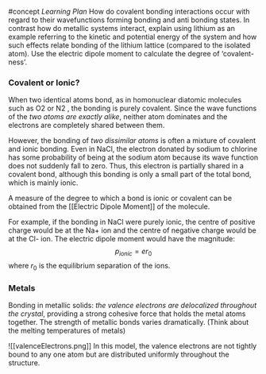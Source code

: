 #concept
*Learning Plan*
How do covalent bonding interactions occur with regard to their wavefunctions forming bonding and anti bonding states.
In contrast how do metallic systems interact, explain using lithium as an example referring to the kinetic and potential energy of the system and how such effects relate bonding of the lithium lattice (compared to the isolated atom). 
Use the electric dipole moment to calculate the degree of ‘covalent-ness’.

### Covalent or Ionic?
When two identical atoms bond, as in homonuclear diatomic molecules such as O2 or N2 , the bonding is purely covalent.
Since the wave functions of the *two atoms are exactly alike*, neither atom dominates and the electrons are completely shared between them.

However, the bonding of *two dissimilar atoms* is often a mixture of covalent and ionic bonding.
Even in NaCl, the electron donated by sodium to chlorine has some probability of being at the sodium atom because its wave function does not suddenly fall to zero. Thus, this electron is partially shared in a covalent bond, although this bonding is only a small part of the total bond, which is mainly ionic.

A measure of the degree to which a bond is ionic or covalent can be obtained from the [[Electric Dipole Moment]] of the molecule. 

For example, if the bonding in NaCl were purely ionic, the centre of positive charge would be at the Na+ ion and the centre of negative charge would be at the Cl- ion. The electric dipole moment would have the magnitude:
$$p_{ionic} = er_0$$where $r_0$ is the equilibrium separation of the ions.

### Metals
Bonding in metallic solids: *the valence electrons are delocalized throughout the crystal*, providing a strong cohesive force that holds the metal atoms together. The strength of metallic bonds varies dramatically.
(Think about the melting temperatures of metals)

![[valenceElectrons.png]]
In this model, the valence electrons are not tightly bound to any one atom but are distributed uniformly throughout the structure.


